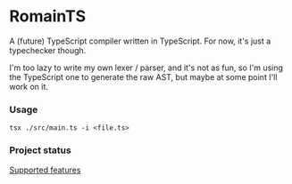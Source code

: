# RomainTS

A (future) TypeScript compiler written in TypeScript. For now, it's just a
typechecker though.

I'm too lazy to write my own lexer / parser, and it's not as fun, so I'm using
the TypeScript one to generate the raw AST, but maybe at some point I'll work
on it.

### Usage

```shell
tsx ./src/main.ts -i <file.ts>
```

### Project status

[Supported features](https://github.com/RomainTHD/RomainTS/wiki/Supported-features)
